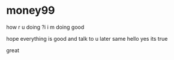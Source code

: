 # money99
how r u doing ?i  i m doing good







hope everything is good and talk to u later
same
hello
yes
its true

great
